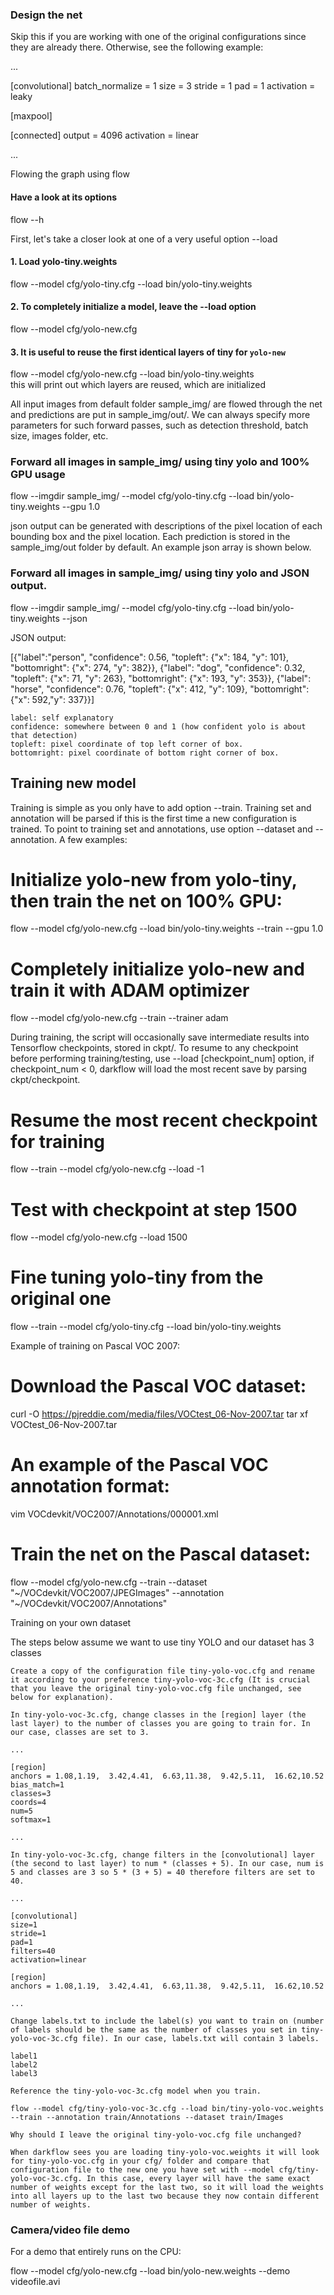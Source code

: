
### Design the net

Skip this if you are working with one of the original configurations since they are already there. Otherwise, see the following example:

...

[convolutional]
batch_normalize = 1
size = 3
stride = 1
pad = 1
activation = leaky

[maxpool]

[connected]
output = 4096
activation = linear

...

Flowing the graph using flow

#### Have a look at its options
flow --h

First, let's take a closer look at one of a very useful option --load

#### 1. Load yolo-tiny.weights
flow --model cfg/yolo-tiny.cfg --load bin/yolo-tiny.weights

#### 2. To completely initialize a model, leave the --load option
flow --model cfg/yolo-new.cfg

#### 3. It is useful to reuse the first identical layers of tiny for `yolo-new`
flow --model cfg/yolo-new.cfg --load bin/yolo-tiny.weights  
this will print out which layers are reused, which are initialized

All input images from default folder sample_img/ are flowed through the net and predictions are put in sample_img/out/. We can always specify more parameters for such forward passes, such as detection threshold, batch size, images folder, etc.

### Forward all images in sample_img/ using tiny yolo and 100% GPU usage
flow --imgdir sample_img/ --model cfg/yolo-tiny.cfg --load bin/yolo-tiny.weights --gpu 1.0

json output can be generated with descriptions of the pixel location of each bounding box and the pixel location. Each prediction is stored in the sample_img/out folder by default. An example json array is shown below.

### Forward all images in sample_img/ using tiny yolo and JSON output.
flow --imgdir sample_img/ --model cfg/yolo-tiny.cfg --load bin/yolo-tiny.weights --json

JSON output:

[{"label":"person", "confidence": 0.56, "topleft": {"x": 184, "y": 101}, "bottomright": {"x": 274, "y": 382}},
{"label": "dog", "confidence": 0.32, "topleft": {"x": 71, "y": 263}, "bottomright": {"x": 193, "y": 353}},
{"label": "horse", "confidence": 0.76, "topleft": {"x": 412, "y": 109}, "bottomright": {"x": 592,"y": 337}}]

    label: self explanatory
    confidence: somewhere between 0 and 1 (how confident yolo is about that detection)
    topleft: pixel coordinate of top left corner of box.
    bottomright: pixel coordinate of bottom right corner of box.

## Training new model

Training is simple as you only have to add option --train. Training set and annotation will be parsed if this is the first time a new configuration is trained. To point to training set and annotations, use option --dataset and --annotation. A few examples:

# Initialize yolo-new from yolo-tiny, then train the net on 100% GPU:
flow --model cfg/yolo-new.cfg --load bin/yolo-tiny.weights --train --gpu 1.0

# Completely initialize yolo-new and train it with ADAM optimizer
flow --model cfg/yolo-new.cfg --train --trainer adam

During training, the script will occasionally save intermediate results into Tensorflow checkpoints, stored in ckpt/. To resume to any checkpoint before performing training/testing, use --load [checkpoint_num] option, if checkpoint_num < 0, darkflow will load the most recent save by parsing ckpt/checkpoint.

# Resume the most recent checkpoint for training
flow --train --model cfg/yolo-new.cfg --load -1

# Test with checkpoint at step 1500
flow --model cfg/yolo-new.cfg --load 1500

# Fine tuning yolo-tiny from the original one
flow --train --model cfg/yolo-tiny.cfg --load bin/yolo-tiny.weights

Example of training on Pascal VOC 2007:

# Download the Pascal VOC dataset:
curl -O https://pjreddie.com/media/files/VOCtest_06-Nov-2007.tar
tar xf VOCtest_06-Nov-2007.tar

# An example of the Pascal VOC annotation format:
vim VOCdevkit/VOC2007/Annotations/000001.xml

# Train the net on the Pascal dataset:
flow --model cfg/yolo-new.cfg --train --dataset "~/VOCdevkit/VOC2007/JPEGImages" --annotation "~/VOCdevkit/VOC2007/Annotations"

Training on your own dataset

The steps below assume we want to use tiny YOLO and our dataset has 3 classes

    Create a copy of the configuration file tiny-yolo-voc.cfg and rename it according to your preference tiny-yolo-voc-3c.cfg (It is crucial that you leave the original tiny-yolo-voc.cfg file unchanged, see below for explanation).

    In tiny-yolo-voc-3c.cfg, change classes in the [region] layer (the last layer) to the number of classes you are going to train for. In our case, classes are set to 3.

    ...

    [region]
    anchors = 1.08,1.19,  3.42,4.41,  6.63,11.38,  9.42,5.11,  16.62,10.52
    bias_match=1
    classes=3
    coords=4
    num=5
    softmax=1

    ...

    In tiny-yolo-voc-3c.cfg, change filters in the [convolutional] layer (the second to last layer) to num * (classes + 5). In our case, num is 5 and classes are 3 so 5 * (3 + 5) = 40 therefore filters are set to 40.

    ...

    [convolutional]
    size=1
    stride=1
    pad=1
    filters=40
    activation=linear

    [region]
    anchors = 1.08,1.19,  3.42,4.41,  6.63,11.38,  9.42,5.11,  16.62,10.52

    ...

    Change labels.txt to include the label(s) you want to train on (number of labels should be the same as the number of classes you set in tiny-yolo-voc-3c.cfg file). In our case, labels.txt will contain 3 labels.

    label1
    label2
    label3

    Reference the tiny-yolo-voc-3c.cfg model when you train.

    flow --model cfg/tiny-yolo-voc-3c.cfg --load bin/tiny-yolo-voc.weights --train --annotation train/Annotations --dataset train/Images

    Why should I leave the original tiny-yolo-voc.cfg file unchanged?

    When darkflow sees you are loading tiny-yolo-voc.weights it will look for tiny-yolo-voc.cfg in your cfg/ folder and compare that configuration file to the new one you have set with --model cfg/tiny-yolo-voc-3c.cfg. In this case, every layer will have the same exact number of weights except for the last two, so it will load the weights into all layers up to the last two because they now contain different number of weights.

### Camera/video file demo

For a demo that entirely runs on the CPU:

flow --model cfg/yolo-new.cfg --load bin/yolo-new.weights --demo videofile.avi
